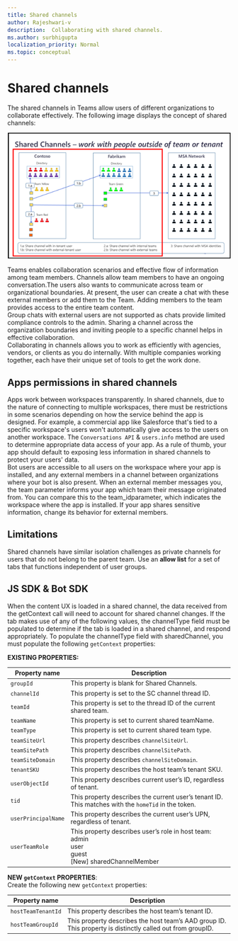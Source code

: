 ```yaml
---
title: Shared channels
author: Rajeshwari-v
description:  Collaborating with shared channels.
ms.author: surbhigupta
localization_priority: Normal
ms.topic: conceptual
---
```


# Shared channels

The shared channels in Teams allow users of different organizations to collaborate effectively. The following image displays the concept of shared channels:

![Shared channels](../../assets/images/tab-images/shared-channels.png)

Teams enables collaboration scenarios and effective flow of information among team members. Channels allow team members to have an ongoing conversation.The users also wants to communicate across team or organizational boundaries. 
At present, the user can create a chat with these external members or add them to the Team. Adding members to the team provides access to the entire team content.  
Group chats with external users are not supported as chats provide limited compliance controls to the admin. Sharing a channel across the organization boundaries and inviting people to a specific channel helps in effective collaboration.    
Collaborating in channels allows you to work as efficiently with agencies, vendors, or clients as you do internally. With multiple companies working together, each have their unique set of tools to get the work done.

## Apps permissions in shared channels

Apps work between workspaces transparently. In shared channels, due to the nature of connecting to multiple workspaces, there must be restrictions in some scenarios depending on how the service behind the app is designed. For example, a commercial app like Salesforce that's tied to a specific workspace's users won't automatically give access to the users on another workspace. The `Conversations API` & `users.info` method are used to determine appropriate data access of your app. As a rule of thumb, your app should default to exposing less information in shared channels to protect your users' data.  
Bot users are accessible to all users on the workspace where your app is installed, and any external members in a channel between organizations where your bot is also present. When an external member messages you, the team parameter informs your app which team their message originated from. You can compare this to the team_idparameter, which indicates the workspace where the app is installed. If your app shares sensitive information, change its behavior for external members.

## Limitations

Shared channels have similar isolation challenges as private channels for users that do not belong to the parent team. Use an **allow list** for a set of tabs that functions independent of user groups.

## JS SDK & Bot SDK

When the content UX is loaded in a shared channel, the data received from the getContext call will need to account for shared channel changes. If the tab makes use of any of the following values, the channelType field must be populated to determine if the tab is loaded in a shared channel, and respond appropriately.
To populate the channelType field with sharedChannel, you must populate the following  `getContext` properties:

**EXISTING PROPERTIES:**

|Property name|Description|
|----------|--------------|
|`groupId`|This property is blank for Shared Channels.|
|`channelId`| This property is set to the SC channel thread ID.|
|`teamId`|This property is set to the thread ID of the current shared team. | 
|`teamName`|This property is set to current shared teamName. |
|`teamType`|This property is set to current shared team type.|
|`teamSiteUrl`|This property describes `channelSiteUrl`.| 
|`teamSitePath`| This property describes `channelSitePath`.| 
|`teamSiteDomain`| This property describes  `channelSiteDomain`.| 
|`tenantSKU`| This property describes the host team’s tenant SKU.|
|`userObjectId`|  This property describes current user’s ID, regardless of tenant.|
|`tid`|  This property describes the current user’s tenant ID. This matches with the `homeTid` in the token.|
|`userPrincipalName`| This property describes the current user’s UPN, regardless of tenant.|
|`userTeamRole`| This property describes user’s role in host team:</br>admin </br>user </br> guest </br> [New] sharedChannelMember  |

**NEW `getContext` PROPERTIES**:  
Create the following new `getContext` properties:  

|Property name|Description|
|----------|--------------|
|`hostTeamTenantId`| This property describes the host team’s tenant ID. |
|`hostTeamGroupId`|This property describes the host team’s AAD group ID. This property is distinctly called out from groupID. |


